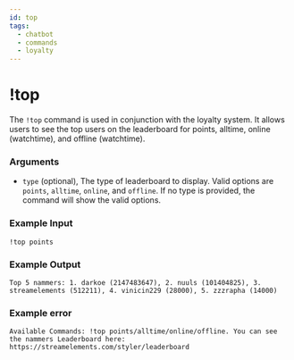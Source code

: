 ```yaml
---
id: top
tags:
  - chatbot
  - commands
  - loyalty
---
```

# !top

The `!top` command is used in conjunction with the loyalty system. It allows users to see the top users on the leaderboard for points, alltime, online (watchtime), and offline (watchtime).

### Arguments

- `type` (optional), The type of leaderboard to display. Valid options are `points`, `alltime`, `online`, and `offline`. If no type is provided, the command will show the valid options.

### Example Input

```
!top points
```

### Example Output

```
Top 5 nammers: 1. darkoe (2147483647), 2. nuuls (101404825), 3. streamelements (512211), 4. vinicin229 (28000), 5. zzzrapha (14000) 
```

### Example error

```
Available Commands: !top points/alltime/online/offline. You can see the nammers Leaderboard here: https://streamelements.com/styler/leaderboard 
```
